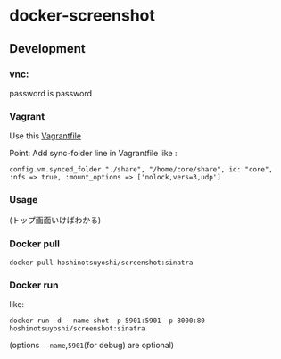 docker-screenshot
=================

## Development

### vnc:
password is password

### Vagrant
Use this [Vagrantfile](https://github.com/hoshinotsuyoshi/coreos-vagrant/tree/for-screenshot)

Point:
Add sync-folder line in Vagrantfile like :

```
config.vm.synced_folder "./share", "/home/core/share", id: "core", :nfs => true, :mount_options => ['nolock,vers=3,udp']
```

### Usage

(トップ画面いけばわかる)

### Docker pull

```
docker pull hoshinotsuyoshi/screenshot:sinatra
```

### Docker run

like:

```
docker run -d --name shot -p 5901:5901 -p 8000:80 hoshinotsuyoshi/screenshot:sinatra
```

(options `--name`,`5901`(for debug) are optional)

